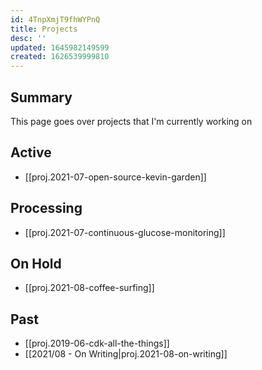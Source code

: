 ```yaml
---
id: 4TnpXmjT9fhWYPnQ
title: Projects
desc: ''
updated: 1645982149599
created: 1626539999810
---
```


## Summary

This page goes over projects that I'm currently working on 


## Active
- [[proj.2021-07-open-source-kevin-garden]]

## Processing
- [[proj.2021-07-continuous-glucose-monitoring]]
## On Hold
- [[proj.2021-08-coffee-surfing]]

## Past
- [[proj.2019-06-cdk-all-the-things]]
- [[2021/08 - On Writing|proj.2021-08-on-writing]]

